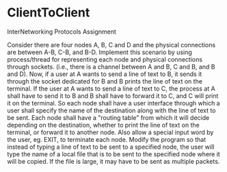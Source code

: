 # ClientToClient
InterNetworking Protocols Assignment


Consider there are four nodes A, B, C and D and the physical connections are between A-B, C-B, and B-D. Implement this scenario by using process/thread for representing each node and physical connections through sockets. (i.e., there is a channel between A and B, C and B, and B and D). Now, if a user at A wants to send a line of text to B, it sends it through the socket dedicated for B and B prints the line of text on the terminal. If the user at A wants to send a line of text to C, the process at A shall have to send it to B and B shall have to forward it to C, and C will print it on the terminal. So each node shall have a user interface through which a user shall specify the name of the destination along with the line of text to be sent. Each node shall have a "routing table" from which it will decide depending on the destination, whether to print the line of text on the terminal, or forward it to another node. Also allow a special input word by the user, eg. EXIT, to terminate each node.
Modify the program so that instead of typing a line of text to be sent to a specified node, the user will type the name of a local file that is to be sent to the specified node where it will be copied. If the file is large, it may have to be sent as multiple packets.


